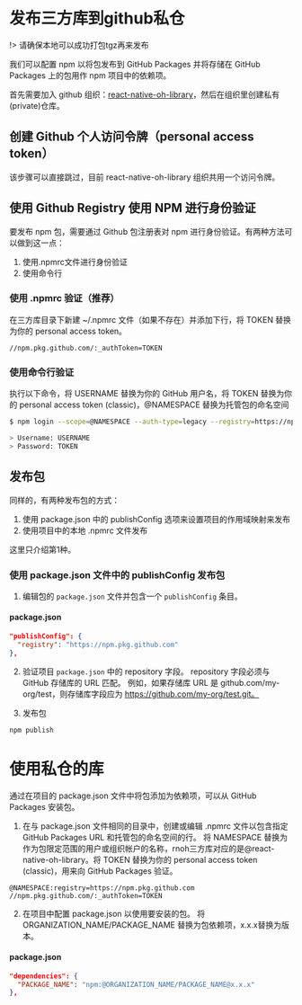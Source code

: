 # 发布三方库到github私仓

!> 请确保本地可以成功打包tgz再来发布

我们可以配置 npm 以将包发布到 GitHub Packages 并将存储在 GitHub Packages 上的包用作 npm 项目中的依赖项。

首先需要加入 github 组织：[react-native-oh-library](https://github.com/react-native-oh-library)，然后在组织里创建私有(private)仓库。

## 创建 Github 个人访问令牌（personal access token）

该步骤可以直接跳过，目前 react-native-oh-library 组织共用一个访问令牌。

## 使用 Github Registry 使用 NPM 进行身份验证

要发布 npm 包，需要通过 Github 包注册表对 npm 进行身份验证。有两种方法可以做到这一点：
1. 使用.npmrc文件进行身份验证
2. 使用命令行

### 使用 .npmrc 验证（推荐）
在三方库目录下新建 ~/.npmrc 文件（如果不存在）并添加下行，将 TOKEN 替换为你的 personal access token。

```
//npm.pkg.github.com/:_authToken=TOKEN
```

### 使用命令行验证

执行以下命令，将 USERNAME 替换为你的 GitHub 用户名，将 TOKEN 替换为你的 personal access token (classic)，@NAMESPACE 替换为托管包的命名空间
```bash
$ npm login --scope=@NAMESPACE --auth-type=legacy --registry=https://npm.pkg.github.com

> Username: USERNAME
> Password: TOKEN
```

## 发布包

同样的，有两种发布包的方式：
1. 使用 package.json 中的 publishConfig 选项来设置项目的作用域映射来发布
2. 使用项目中的本地 .npmrc 文件发布

这里只介绍第1种。

### 使用 package.json 文件中的 publishConfig 发布包

1. 编辑包的 `package.json` 文件并包含一个 `publishConfig` 条目。

<!-- tabs:start -->
#### **package.json**
```json
"publishConfig": {
  "registry": "https://npm.pkg.github.com"
},
```
<!-- tabs:end -->

2. 验证项目 `package.json` 中的 repository 字段。 repository 字段必须与 GitHub 存储库的 URL 匹配。 例如，如果存储库 URL 是 github.com/my-org/test，则存储库字段应为 https://github.com/my-org/test.git。

3. 发布包
```bash
npm publish
```

# 使用私仓的库
通过在项目的 package.json 文件中将包添加为依赖项，可以从 GitHub Packages 安装包。

1. 在与 package.json 文件相同的目录中，创建或编辑 .npmrc 文件以包含指定 GitHub Packages URL 和托管包的命名空间的行。 将 NAMESPACE 替换为作为包限定范围的用户或组织帐户的名称，rnoh三方库对应的是@react-native-oh-library。将 TOKEN 替换为你的 personal access token (classic)，用来向 GitHub Packages 验证。

```npmrc
@NAMESPACE:registry=https://npm.pkg.github.com
//npm.pkg.github.com/:_authToken=TOKEN
```

2. 在项目中配置 package.json 以使用要安装的包。 将 ORGANIZATION_NAME/PACKAGE_NAME 替换为包依赖项，x.x.x替换为版本。

<!-- tabs:start -->
#### **package.json**
```json
"dependencies": {
  "PACKAGE_NAME": "npm:@ORGANIZATION_NAME/PACKAGE_NAME@x.x.x"
},
```
<!-- tabs:end -->
